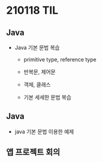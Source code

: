 # 210118 TIL

## Java

- Java 기본 문법 복습
    - primitive type, reference type
    
    - 반복문, 제어문
    
    - 객체, 클래스
    
    - 기본 세세한 문법 복습
    
      

## Java

- java 기본 문법 이용한 예제

  

## 앱 프로젝트 회의